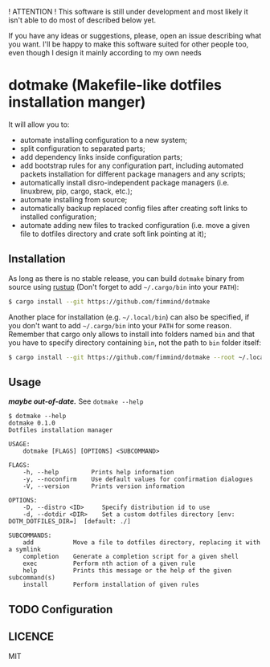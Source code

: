 ! ATTENTION !
This software is still under development and most likely it isn't able to do
most of described below yet.

If you have any ideas or suggestions, please, open an issue describing what you
want. I'll be happy to make this software suited for other people too, even
though I design it mainly according to my own needs

# dotmake (Makefile-like dotfiles installation manger)

It will allow you to:

- automate installing configuration to a new system;
- split configuration to separated parts;
- add dependency links inside configuration parts;
- add bootstrap rules for any configuration part, including automated packets
  installation for different package managers and any scripts;
- automatically install disro-independent package managers (i.e. linuxbrew, pip,
  cargo, stack, etc.);
- automate installing from source;
- automatically backup replaced config files after creating soft links to
  installed configuration;
- automate adding new files to tracked configuration (i.e. move a given file to
  dotfiles directory and crate soft link pointing at it);

## Installation

As long as there is no stable release, you can build `dotmake` binary from source
using [rustup](https://rustup.rs/) (Don't forget to add `~/.cargo/bin` into your
`PATH`):

```sh
$ cargo install --git https://github.com/fimmind/dotmake
```

Another place for installation (e.g. `~/.local/bin`) can also be specified, if
you don't want to add `~/.cargo/bin` into your `PATH` for some reason. Remember
that cargo only allows to install into folders named `bin` and that you have to
specify directory containing `bin`, not the path to `bin` folder itself:

```sh
$ cargo install --git https://github.com/fimmind/dotmake --root ~/.local
```

## Usage

***maybe out-of-date.*** See `dotmake --help`
```
$ dotmake --help
dotmake 0.1.0
Dotfiles installation manager

USAGE:
    dotmake [FLAGS] [OPTIONS] <SUBCOMMAND>

FLAGS:
    -h, --help         Prints help information
    -y, --noconfirm    Use default values for confirmation dialogues
    -V, --version      Prints version information

OPTIONS:
    -D, --distro <ID>     Specify distribution id to use
    -d, --dotdir <DIR>    Set a custom dotfiles directory [env: DOTM_DOTFILES_DIR=]  [default: ./]

SUBCOMMANDS:
    add           Move a file to dotfiles directory, replacing it with a symlink
    completion    Generate a completion script for a given shell
    exec          Perform nth action of a given rule
    help          Prints this message or the help of the given subcommand(s)
    install       Perform installation of given rules
```

## TODO Configuration

## LICENCE

MIT
